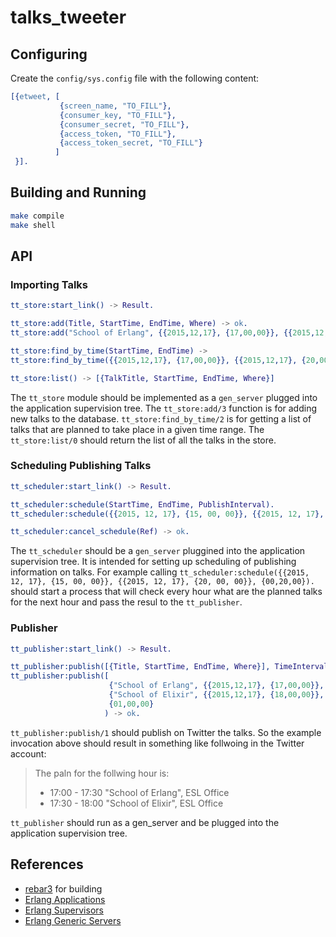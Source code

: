 # talks_tweeter #

## Configuring ##

Create the `config/sys.config` file with the following content:

```erlang
[{etweet, [
           {screen_name, "TO_FILL"},
           {consumer_key, "TO_FILL"},
           {consumer_secret, "TO_FILL"},
           {access_token, "TO_FILL"},
           {access_token_secret, "TO_FILL"}
          ]
 }].
```

## Building and Running ##

```bash
make compile
make shell
```

## API ##

### Importing Talks ###

```erlang
tt_store:start_link() -> Result.

tt_store:add(Title, StartTime, EndTime, Where) -> ok.
tt_store:add("School of Erlang", {{2015,12,17}, {17,00,00}}, {{2015,12,17}, {19,00,00}}) -> ok.

tt_store:find_by_time(StartTime, EndTime) -> 
tt_store:find_by_time({{2015,12,17}, {17,00,00}}, {{2015,12,17}, {20,00,00}}) -> [{TalkTitle, StartTime, EndTime, Where}]

tt_store:list() -> [{TalkTitle, StartTime, EndTime, Where}]
```

The `tt_store` module should be implemented as a `gen_server` plugged into the application supervision tree. The `tt_store:add/3` function is for adding new talks to the database. `tt_store:find_by_time/2` is for getting a list of talks that are planned to take place in a given time range. The `tt_store:list/0` should return the list of all the talks in the store.

### Scheduling Publishing Talks ###


```erlang
tt_scheduler:start_link() -> Result.

tt_scheduler:schedule(StartTime, EndTime, PublishInterval).
tt_scheduler:schedule({{2015, 12, 17}, {15, 00, 00}}, {{2015, 12, 17}, {20, 00, 00}}, {01,00,00}) -> Ref.

tt_scheduler:cancel_schedule(Ref) -> ok.
```

The `tt_scheduler` should be a `gen_server` pluggined into the application supervision tree. It is intended for setting up scheduling of publishing information on talks. For example calling `tt_scheduler:schedule({{2015, 12, 17}, {15, 00, 00}}, {{2015, 12, 17}, {20, 00, 00}}, {00,20,00}).` should start a process that will check every hour what are the planned talks for the next hour and pass the resul to the `tt_publisher`.

### Publisher ###

```erlang
tt_publisher:start_link() -> Result.

tt_publisher:publish([{Title, StartTime, EndTime, Where}], TimeInterval) -> ok
tt_publisher:publish([
                      {"School of Erlang", {{2015,12,17}, {17,00,00}}, {{2015,12,17}, {17,30,00}}, "ESL Office"}
                      {"School of Elixir", {{2015,12,17}, {18,00,00}}, {{2015,12,17}, {18,30,00}}, "ESL Office"},
                      {01,00,00}
                     ) -> ok.
```

`tt_publisher:publish/1` should publish on Twitter the talks. So the example invocation above should result in something like follwoing in the Twitter account:

> The paln for the follwing hour is:
> * 17:00 - 17:30 "School of Erlang", ESL Office
> * 17:30 - 18:00 "School of Elixir", ESL Office

`tt_publisher` should run as a gen_server and be plugged into the application supervision tree.

## References ##

* [rebar3](https://www.rebar3.org/) for building
* [Erlang Applications](http://www.erlang.org/doc/design_principles/applications.html)
* [Erlang Supervisors](http://www.erlang.org/doc/design_principles/sup_princ.html)
* [Erlang Generic Servers](http://www.erlang.org/doc/design_principles/gen_server_concepts.html)

